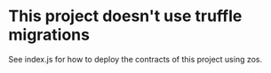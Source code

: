 # This project doesn't use truffle migrations

See index.js for how to deploy the contracts of this project using zos.
